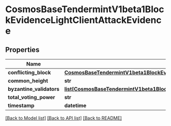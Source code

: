 # CosmosBaseTendermintV1beta1BlockEvidenceLightClientAttackEvidence

## Properties
Name | Type | Description | Notes
------------ | ------------- | ------------- | -------------
**conflicting_block** | [**CosmosBaseTendermintV1beta1BlockEvidenceLightClientAttackEvidenceConflictingBlock**](CosmosBaseTendermintV1beta1BlockEvidenceLightClientAttackEvidenceConflictingBlock.md) |  | [optional] 
**common_height** | **str** |  | [optional] 
**byzantine_validators** | [**list[CosmosBaseTendermintV1beta1BlockEvidenceLightClientAttackEvidenceConflictingBlockValidatorSetValidators]**](CosmosBaseTendermintV1beta1BlockEvidenceLightClientAttackEvidenceConflictingBlockValidatorSetValidators.md) |  | [optional] 
**total_voting_power** | **str** |  | [optional] 
**timestamp** | **datetime** |  | [optional] 

[[Back to Model list]](../README.md#documentation-for-models) [[Back to API list]](../README.md#documentation-for-api-endpoints) [[Back to README]](../README.md)

